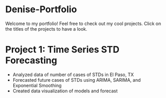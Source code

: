 # Denise-Portfolio
Welcome to my portfolio! Feel free to check out my cool projects. Click on the titles of the projects to have a look.

# Project 1: Time Series STD Forecasting
* Analyzed data of number of cases of STDs in El Paso, TX
* Forecasted future cases of STDs using ARIMA, SARIMA, and Exponential Smoothing
* Created data visualization of models and forecast
